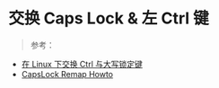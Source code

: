<link href="../css/style.css" rel="stylesheet" type="text/css" />


# 交换 Caps Lock & 左 Ctrl 键

> 参考：

+ [在 Linux 下交换 Ctrl 与大写锁定键](https://linux.cn/article-10358-1.html)
+ [CapsLock Remap Howto](http://www.noah.org/wiki/CapsLock_Remap_Howto)


